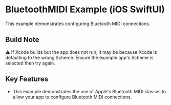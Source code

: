 # BluetoothMIDI Example (iOS SwiftUI)

This example demonstrates configuring Bluetooth MIDI connections.

## Build Note

⚠️ If Xcode builds but the app does not run, it may be because Xcode is defaulting to the wrong Scheme. Ensure the example app's Scheme is selected then try again.

## Key Features

- This example demonstrates the use of Apple's Bluetooth MIDI classes to allow your app to configure Bluetooth MIDI connections.

